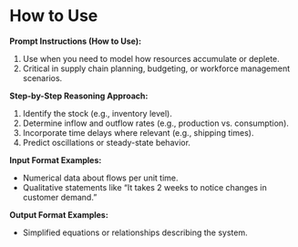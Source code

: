 # How to Use
**Prompt Instructions (How to Use):**  
1. Use when you need to model how resources accumulate or deplete.  
2. Critical in supply chain planning, budgeting, or workforce management scenarios.

**Step-by-Step Reasoning Approach:**  
1. Identify the stock (e.g., inventory level).  
2. Determine inflow and outflow rates (e.g., production vs. consumption).  
3. Incorporate time delays where relevant (e.g., shipping times).  
4. Predict oscillations or steady-state behavior.

**Input Format Examples:**  
- Numerical data about flows per unit time.  
- Qualitative statements like “It takes 2 weeks to notice changes in customer demand.”

**Output Format Examples:**  
- Simplified equations or relationships describing the system.  


